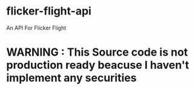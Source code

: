 # flicker-flight-api
An API For Flicker Flight

# WARNING : This Source code is not production ready beacuse I haven't implement any securities
